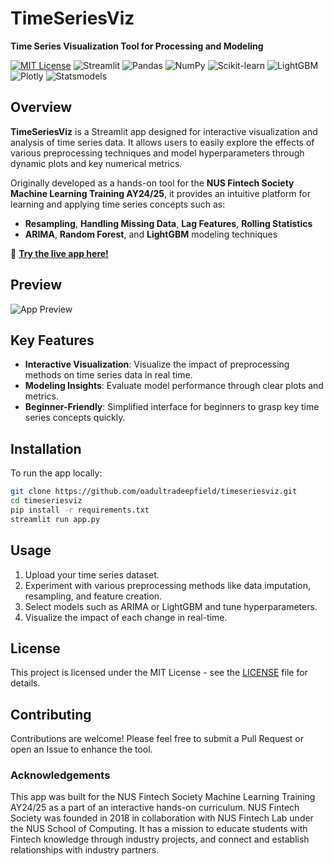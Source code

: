 # TimeSeriesViz

**Time Series Visualization Tool for Processing and Modeling**

[![MIT License](https://img.shields.io/badge/License-MIT-yellow.svg)](https://opensource.org/licenses/MIT)
![Streamlit](https://img.shields.io/badge/Streamlit-1.38.0-ff4b4b?logo=Streamlit&logoColor=white)
![Pandas](https://img.shields.io/badge/Pandas-2.2.3-150458?logo=pandas)
![NumPy](https://img.shields.io/badge/NumPy-2.1.1-013243?logo=numpy&logoColor=white)
![Scikit-learn](https://img.shields.io/badge/Scikit--learn-1.5.2-f7931e?logo=scikit-learn&logoColor=white)
![LightGBM](https://img.shields.io/badge/LightGBM-4.5.0-00ff00?logo=LightGBM&logoColor=white)
![Plotly](https://img.shields.io/badge/Plotly-5.24.1-3f4f75?logo=plotly&logoColor=white)
![Statsmodels](https://img.shields.io/badge/Statsmodels-0.14.3-009999?logo=statsmodels&logoColor=white)

## Overview

**TimeSeriesViz** is a Streamlit app designed for interactive visualization and analysis of time series data. It allows users to easily explore the effects of various preprocessing techniques and model hyperparameters through dynamic plots and key numerical metrics.

Originally developed as a hands-on tool for the **NUS Fintech Society Machine Learning Training AY24/25**, it provides an intuitive platform for learning and applying time series concepts such as:

- **Resampling**, **Handling Missing Data**, **Lag Features**, **Rolling Statistics**
- **ARIMA**, **Random Forest**, and **LightGBM** modeling techniques

🔗 **[Try the live app here!](https://timeseriesviz.streamlit.app/)**

## Preview

![App Preview](https://github.com/oadultradeepfield/timeseriesviz/blob/main/preview.gif)

## Key Features

- **Interactive Visualization**: Visualize the impact of preprocessing methods on time series data in real time.
- **Modeling Insights**: Evaluate model performance through clear plots and metrics.
- **Beginner-Friendly**: Simplified interface for beginners to grasp key time series concepts quickly.

## Installation

To run the app locally:

```bash
git clone https://github.com/oadultradeepfield/timeseriesviz.git
cd timeseriesviz
pip install -r requirements.txt
streamlit run app.py
```

## Usage
1. Upload your time series dataset.
2. Experiment with various preprocessing methods like data imputation, resampling, and feature creation.
3. Select models such as ARIMA or LightGBM and tune hyperparameters.
4. Visualize the impact of each change in real-time.

## License
This project is licensed under the MIT License - see the [LICENSE](https://github.com/oadultradeepfield/timeseriesviz/blob/main/LICENSE) file for details.

## Contributing
Contributions are welcome! Please feel free to submit a Pull Request or open an Issue to enhance the tool.

### Acknowledgements
This app was built for the NUS Fintech Society Machine Learning Training AY24/25 as a part of an interactive hands-on curriculum. NUS Fintech Society was founded in 2018 in collaboration with NUS Fintech Lab under the NUS School of Computing. It has a mission to educate students with Fintech knowledge through industry projects, and connect and establish relationships with industry partners.
